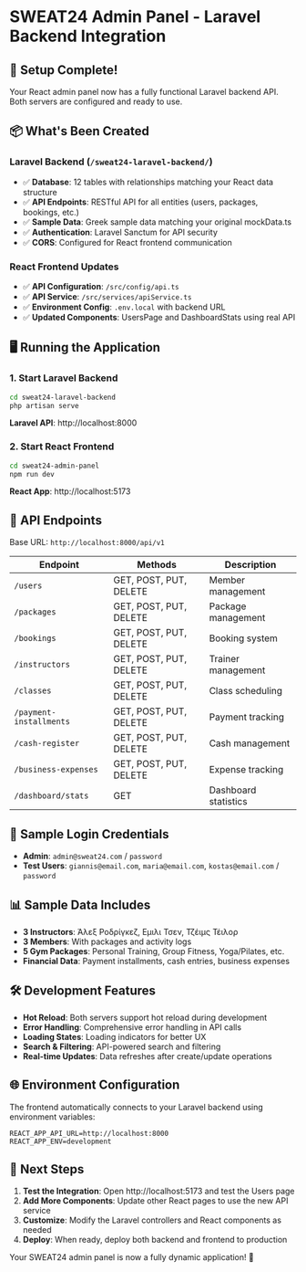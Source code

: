 # SWEAT24 Admin Panel - Laravel Backend Integration

## 🚀 Setup Complete!

Your React admin panel now has a fully functional Laravel backend API. Both servers are configured and ready to use.

## 📦 What's Been Created

### Laravel Backend (`/sweat24-laravel-backend/`)
- ✅ **Database**: 12 tables with relationships matching your React data structure
- ✅ **API Endpoints**: RESTful API for all entities (users, packages, bookings, etc.)
- ✅ **Sample Data**: Greek sample data matching your original mockData.ts
- ✅ **Authentication**: Laravel Sanctum for API security
- ✅ **CORS**: Configured for React frontend communication

### React Frontend Updates
- ✅ **API Configuration**: `/src/config/api.ts` 
- ✅ **API Service**: `/src/services/apiService.ts`
- ✅ **Environment Config**: `.env.local` with backend URL
- ✅ **Updated Components**: UsersPage and DashboardStats using real API

## 🖥️ Running the Application

### 1. Start Laravel Backend
```bash
cd sweat24-laravel-backend
php artisan serve
```
**Laravel API**: http://localhost:8000

### 2. Start React Frontend  
```bash
cd sweat24-admin-panel
npm run dev
```
**React App**: http://localhost:5173

## 🔗 API Endpoints

Base URL: `http://localhost:8000/api/v1`

| Endpoint | Methods | Description |
|----------|---------|-------------|
| `/users` | GET, POST, PUT, DELETE | Member management |
| `/packages` | GET, POST, PUT, DELETE | Package management |
| `/bookings` | GET, POST, PUT, DELETE | Booking system |
| `/instructors` | GET, POST, PUT, DELETE | Trainer management |
| `/classes` | GET, POST, PUT, DELETE | Class scheduling |
| `/payment-installments` | GET, POST, PUT, DELETE | Payment tracking |
| `/cash-register` | GET, POST, PUT, DELETE | Cash management |
| `/business-expenses` | GET, POST, PUT, DELETE | Expense tracking |
| `/dashboard/stats` | GET | Dashboard statistics |

## 🔐 Sample Login Credentials

- **Admin**: `admin@sweat24.com` / `password`
- **Test Users**: `giannis@email.com`, `maria@email.com`, `kostas@email.com` / `password`

## 📊 Sample Data Includes

- **3 Instructors**: Άλεξ Ροδρίγκεζ, Εμιλι Τσεν, Τζέιμς Τέιλορ
- **3 Members**: With packages and activity logs
- **5 Gym Packages**: Personal Training, Group Fitness, Yoga/Pilates, etc.
- **Financial Data**: Payment installments, cash entries, business expenses

## 🛠️ Development Features

- **Hot Reload**: Both servers support hot reload during development
- **Error Handling**: Comprehensive error handling in API calls
- **Loading States**: Loading indicators for better UX
- **Search & Filtering**: API-powered search and filtering
- **Real-time Updates**: Data refreshes after create/update operations

## 🌐 Environment Configuration

The frontend automatically connects to your Laravel backend using environment variables:

```env
REACT_APP_API_URL=http://localhost:8000
REACT_APP_ENV=development
```

## 📝 Next Steps

1. **Test the Integration**: Open http://localhost:5173 and test the Users page
2. **Add More Components**: Update other React pages to use the new API service
3. **Customize**: Modify the Laravel controllers and React components as needed
4. **Deploy**: When ready, deploy both backend and frontend to production

Your SWEAT24 admin panel is now a fully dynamic application! 🎉